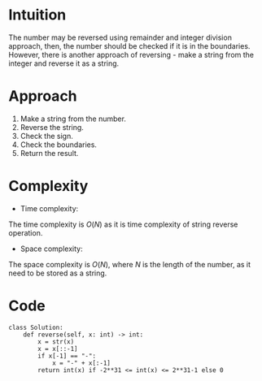 # Intuition
<!-- Describe your first thoughts on how to solve this problem. -->
The number may be reversed using remainder and integer division approach, then, the number should be checked if it is in the boundaries. 
However, there is another approach of reversing - make a string from the integer and reverse it as a string.

# Approach
<!-- Describe your approach to solving the problem. -->
1. Make a string from the number.
2. Reverse the string.
3. Check the sign.
4. Check the boundaries.
5. Return the result.

# Complexity
- Time complexity:
<!-- Add your time complexity here, e.g. $$O(n)$$ -->
The time complexity is $O(N)$ as it is time complexity of string reverse operation.

- Space complexity:
<!-- Add your space complexity here, e.g. $$O(n)$$ -->
The space complexity is $O(N)$, where $N$ is the length of the number, as it need to be stored as a string.

# Code
```
class Solution:
    def reverse(self, x: int) -> int:
        x = str(x)
        x = x[::-1]
        if x[-1] == "-":
            x = "-" + x[:-1]
        return int(x) if -2**31 <= int(x) <= 2**31-1 else 0
```